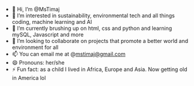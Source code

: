 - 👋 Hi, I’m @MsTimaj
- 👀 I’m interested in sustainability, environmental tech and all things coding, machine learning and AI 
- 🌱 I’m currently brushing up on html, css and python and learning mySQL, Javascript and more 
- 💞️ I’m looking to collaborate on projects that promote a better world and environment for all 
- 📫 You can email me at @mstimaj@gmail.com 
- 😄 Pronouns: her/she
- ⚡ Fun fact: as a child I lived in Africa, Europe and Asia. Now getting old in America lol 

<!---
MsTimaj/MsTimaj is a ✨ special ✨ repository because its `README.md` (this file) appears on your GitHub profile.
You can click the Preview link to take a look at your changes.
--->

